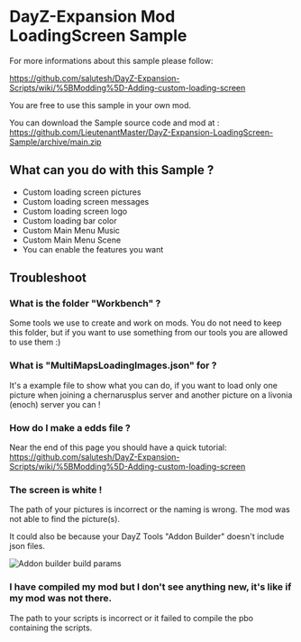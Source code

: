 # DayZ-Expansion Mod LoadingScreen Sample

For more informations about this sample please follow:

https://github.com/salutesh/DayZ-Expansion-Scripts/wiki/%5BModding%5D-Adding-custom-loading-screen

You are free to use this sample in your own mod.

You can download the Sample source code and mod at : https://github.com/LieutenantMaster/DayZ-Expansion-LoadingScreen-Sample/archive/main.zip

## What can you do with this Sample ?

- Custom loading screen pictures
- Custom loading screen messages
- Custom loading screen logo
- Custom loading bar color
- Custom Main Menu Music
- Custom Main Menu Scene
- You can enable the features you want

## Troubleshoot

### What is the folder "Workbench" ?
Some tools we use to create and work on mods. You do not need to keep this folder, but if you want to use something from our tools you are allowed to use them :)

### What is "MultiMapsLoadingImages.json" for ?
It's a example file to show what you can do, if you want to load only one picture when joining a chernarusplus server and another picture on a livonia (enoch) server you can !

### How do I make a edds file ?
Near the end of this page you should have a quick tutorial: https://github.com/salutesh/DayZ-Expansion-Scripts/wiki/%5BModding%5D-Adding-custom-loading-screen

### The screen is white !
The path of your pictures is incorrect or the naming is wrong. The mod was not able to find the picture(s).

It could also be because your DayZ Tools "Addon Builder" doesn't include json files.

![Addon builder build params](https://cdn.discordapp.com/attachments/717340814878965831/888535750432411698/unknown.png)

### I have compiled my mod but I don't see anything new, it's like if my mod was not there.
The path to your scripts is incorrect or it failed to compile the pbo containing the scripts.

